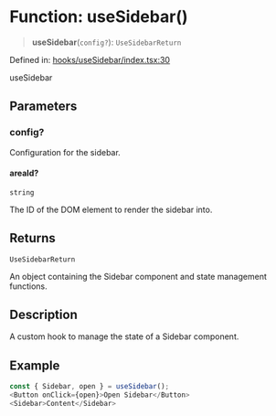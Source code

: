 # Function: useSidebar()

> **useSidebar**(`config?`): `UseSidebarReturn`

Defined in: [hooks/useSidebar/index.tsx:30](https://github.com/onyx-og/prismal/blob/7e948b825c73ffc9bb10fe5a1890783eb7215c77/packages/react/src/hooks/useSidebar/index.tsx#L30)

useSidebar

## Parameters

### config?

Configuration for the sidebar.

#### areaId?

`string`

The ID of the DOM element to render the sidebar into.

## Returns

`UseSidebarReturn`

An object containing the Sidebar component and state management functions.

## Description

A custom hook to manage the state of a Sidebar component.

## Example

```ts
const { Sidebar, open } = useSidebar();
<Button onClick={open}>Open Sidebar</Button>
<Sidebar>Content</Sidebar>
```
